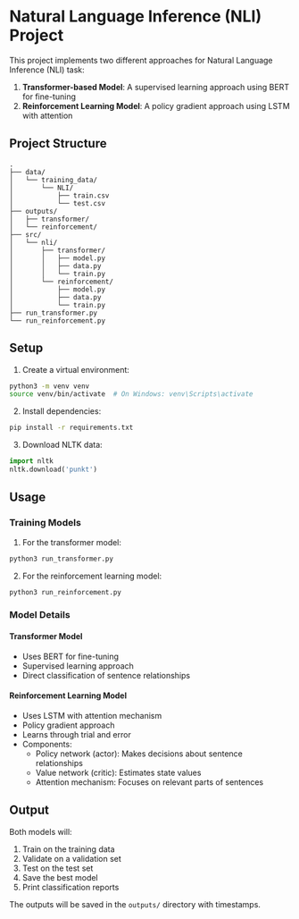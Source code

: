 # Natural Language Inference (NLI) Project

This project implements two different approaches for Natural Language Inference (NLI) task:

1. **Transformer-based Model**: A supervised learning approach using BERT for fine-tuning
2. **Reinforcement Learning Model**: A policy gradient approach using LSTM with attention

## Project Structure

```
.
├── data/
│   └── training_data/
│       └── NLI/
│           ├── train.csv
│           └── test.csv
├── outputs/
│   ├── transformer/
│   └── reinforcement/
├── src/
│   └── nli/
│       ├── transformer/
│       │   ├── model.py
│       │   ├── data.py
│       │   └── train.py
│       └── reinforcement/
│           ├── model.py
│           ├── data.py
│           └── train.py
├── run_transformer.py
└── run_reinforcement.py
```

## Setup

1. Create a virtual environment:
```bash
python3 -m venv venv
source venv/bin/activate  # On Windows: venv\Scripts\activate
```

2. Install dependencies:
```bash
pip install -r requirements.txt
```

3. Download NLTK data:
```python
import nltk
nltk.download('punkt')
```

## Usage

### Training Models

1. For the transformer model:
```bash
python3 run_transformer.py
```

2. For the reinforcement learning model:
```bash
python3 run_reinforcement.py
```

### Model Details

#### Transformer Model
- Uses BERT for fine-tuning
- Supervised learning approach
- Direct classification of sentence relationships

#### Reinforcement Learning Model
- Uses LSTM with attention mechanism
- Policy gradient approach
- Learns through trial and error
- Components:
  - Policy network (actor): Makes decisions about sentence relationships
  - Value network (critic): Estimates state values
  - Attention mechanism: Focuses on relevant parts of sentences

## Output

Both models will:
1. Train on the training data
2. Validate on a validation set
3. Test on the test set
4. Save the best model
5. Print classification reports

The outputs will be saved in the `outputs/` directory with timestamps. 